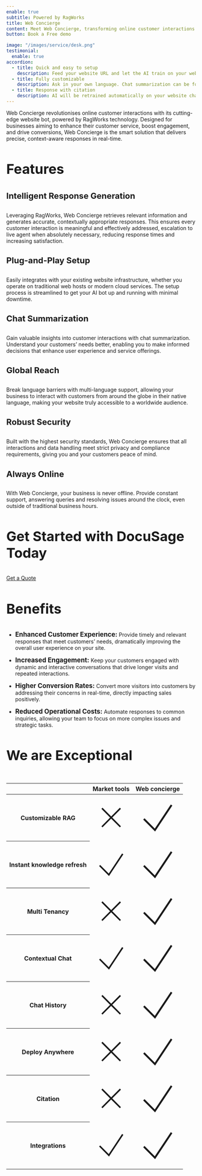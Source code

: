 ```yaml
---
enable: true
subtitle: Powered by RagWorks
title: Web Concierge
content: Meet Web Concierge, transforming online customer interactions with its advanced website bot, powered by RagWorks technology.
button: Book a Free demo

image: "/images/service/desk.png"
testimonial:
  enable: true
accordion:
  - title: Quick and easy to setup
    description: Feed your website URL and let the AI train on your website. Then embed the AI bot in your website.
  - title: Fully customizable
    description: Ask in your own language. Chat summarization can be forwarded to your sales/marketing teams.
  - title: Response with citation
    description: AI will be retrained automatically on your website changes and AI will answer with the accurate citation on your website.
---
```

<p class="dark:text-white">Web Concierge revolutionises online customer interactions with its cutting-edge website bot, powered by RagWorks technology. Designed for businesses aiming to enhance their customer service, boost engagement, and drive conversions, Web Concierge is the smart solution that delivers precise, context-aware responses in real-time.</p>

<h3 class="dark:text-white py-10 text-center"> Features</h3>

<section class="mt-10">
<div class="container overlay-content">
<div class="row">
<div class="lg:col-4 mr-auto   ">
<div class="rounded-lg dark:bg-[#222C40] shadow-xl grid place-content-center h-5/6 mb-5 p-5">

<h4 class="dark:text-white"> Intelligent Response Generation</h4>

<p class="dark:text-white"> Leveraging RagWorks, Web Concierge retrieves relevant information and generates accurate, contextually appropriate responses. This ensures every customer interaction is meaningful and effectively addressed, escalation to live agent when absolutely necessary, reducing response times and increasing satisfaction. </p>

</div>
</div>
<div class="lg:col-4 mr-auto   ">
<div class="rounded-lg dark:bg-[#222C40] shadow-xl grid place-content-center h-5/6 mb-5 p-5">

<h4 class="dark:text-white"> Plug-and-Play Setup</h4>

<p class="dark:text-white"> Easily integrates with your existing website infrastructure, whether you operate on traditional web hosts or modern cloud services. The setup process is streamlined to get your AI bot up and running with minimal downtime.</p>


</div>
</div>
<div class="lg:col-4 mr-auto   ">
<div class="rounded-lg dark:bg-[#222C40] shadow-xl grid place-content-center h-5/6 mb-5 p-5">

<h4 class="dark:text-white"> Chat Summarization</h4>

<p class="dark:text-white">Gain valuable insights into customer interactions with chat summarization. Understand your customers’ needs better, enabling you to make informed decisions that enhance user experience and service offerings.</p>

</div>
</div>
</div>
</div>
</section>

<section>
<div class="container overlay-content">
<div class="row">
<div class="lg:col-4 mr-auto   ">
<div class="rounded-lg dark:bg-[#222C40] shadow-xl grid place-content-center h-5/6 mb-5 p-5">

<h4 class="dark:text-white"> Global Reach</h4>

<p class="dark:text-white">Break language barriers with multi-language support, allowing your business to interact with customers from around the globe in their native language, making your website truly accessible to a worldwide audience.</p>


</div>
</div>
<div class="lg:col-4 mr-auto   ">
<div class="rounded-lg dark:bg-[#222C40] shadow-xl grid place-content-center h-5/6 mb-5 p-5">

<h4 class="dark:text-white"> Robust Security</h4>

<p class="dark:text-white">Built with the highest security standards, Web Concierge ensures that all interactions and data handling meet strict privacy and compliance requirements, giving you and your customers peace of mind.</p>

</div>
</div>
<div class="lg:col-4 mr-auto   ">
<div class="rounded-lg dark:bg-[#222C40] shadow-xl grid place-content-center h-5/6 mb-5 p-5">

<h4 class="dark:text-white"> Always Online</h4>

<p class="dark:text-white">With Web Concierge, your business is never offline. Provide constant support, answering queries and resolving issues around the clock, even outside of traditional business hours.</p>

</div>
</div>
</div>
</div>
</section>
 <section
      class="section-sm my-10 p-0 pb-5 bg-cover bg-center overlay rounded-lg dark:bg-[#222C40] after:bg-primary/60 bg-no-repeat"
      style="background: url(/images/background/cta.jpg) no-repeat center;
    background-size: cover;"
    >
      <div class="container overlay-content">
        <div class="row items-center text-center lg:text-start gy-4">
          <div class="lg:col-6 mb-5">
              <h3 class="text-white h3 font-medium" >
Get Started with DocuSage Today
              </h3>
          </div>
          <div class="lg:col-6 mb-5 lg:text-right">        
              <a
                href=""
                class="btn btn-primary-white"
              >Get a Quote </a>
          </div>
        </div>
      </div>
    </section>

<h3 class="dark:text-white py-10 text-center">Benefits</h3>

- <p class="dark:text-white"><b>Enhanced Customer Experience:</b> Provide timely and relevant responses that meet customers’ needs, dramatically improving the overall user experience on your site.</p>

- <p class="dark:text-white"><b>Increased Engagement:</b> Keep your customers engaged with dynamic and interactive conversations that drive longer visits and repeated interactions.</p>

- <p class="dark:text-white"><b>Higher Conversion Rates:</b> Convert more visitors into customers by addressing their concerns in real-time, directly impacting sales positively.</p>

- <p class="dark:text-white"><b>Reduced Operational Costs:</b> Automate responses to common inquiries, allowing your team to focus on more complex issues and strategic tasks.</p>


<h3 class="dark:text-white py-10 text-center"> We are Exceptional </h3>

<section class="py-1 bg-blueGray-50">
<div class="w-full xl:w-12/12 mb-12 xl:mb-0 px-4 mx-auto">
  <div class="relative flex flex-col min-w-0 break-words bg-white w-full mb-6">
    <div class="block w-full " style="overflow-x:scroll">
      <table class="items-center bg-transparent w-full border-collapse  ">
        <thead>
          <tr>
            <th class="px-6 bg-blueGray-50 text-blueGray-500 text-center border border-solid border-blueGray-100 py-3 text-md uppercase border-l-0 border-r-0 whitespace-nowrap font-semibold ">
                        </th>
           <th class="px-6 bg-blueGray-50 text-blueGray-500 text-center border border-solid border-blueGray-100 py-3 text-md uppercase border-l-0 border-r-0 whitespace-nowrap font-semibold ">
                          Market tools
                        </th>
          <th class="px-6 bg-blueGray-50 text-blueGray-500 text-center border border-solid border-blueGray-100 py-3 text-md uppercase border-l-0 border-r-0 whitespace-nowrap font-semibold ">
                         Web concierge
                        </th>
          </tr>
        </thead>
        <tbody>
          <tr>
            <th class="border-t-0 px-6 text-center border-l-0 border-r-0 text-md whitespace-nowrap p-4 text-blueGray-700 ">
              Customizable RAG
            </th>
            <td class="border-t-0 px-6 text-center border-l-0 border-r-0 text-md whitespace-nowrap p-4">
              <svg xmlns="http://www.w3.org/2000/svg" fill="none" viewBox="0 0 24 24" strokeWidth={1.5} stroke="currentColor" className="w-6 h-6 xmark"><path strokeLinecap="round" strokeLinejoin="round" d="M6 18 18 6M6 6l12 12" /></svg>
            </td>
            <td class="border-t-0 px-6 text-center border-l-0 border-r-0 text-md whitespace-nowrap p-4">
              <svg  xmlns="http://www.w3.org/2000/svg" fill="none" viewBox="0 0 24 24" strokeWidth={1.5} stroke="currentColor" className="w-6 h-6 check"><g></g><path strokeLinecap="round" strokeLinejoin="round" d="m4.5 12.75 6 6 9-13.5"></path></svg>
            </td>
          </tr>
          <tr>
            <th class="border-t-0 px-6 text-center border-l-0 border-r-0 text-md whitespace-nowrap p-4  text-blueGray-700">
             Instant knowledge refresh
            </th>
            <td class="border-t-0 px-6 text-center border-l-0 border-r-0 text-md whitespace-nowrap p-4">
              <svg  xmlns="http://www.w3.org/2000/svg" fill="none" viewBox="0 0 24 24" strokeWidth={1.5} stroke="currentColor" className="w-6 h-6 check"><g></g><path strokeLinecap="round" strokeLinejoin="round" d="m4.5 12.75 6 6 9-13.5"></path></svg>
            </td>
            <td class="border-t-0 px-6 text-center border-l-0 border-r-0 text-md whitespace-nowrap p-4">
              <svg  xmlns="http://www.w3.org/2000/svg" fill="none" viewBox="0 0 24 24" strokeWidth={1.5} stroke="currentColor" className="w-6 h-6 check"><g></g><path strokeLinecap="round" strokeLinejoin="round" d="m4.5 12.75 6 6 9-13.5"></path></svg>
            </td>
          </tr>
          <tr>
            <th class="border-t-0 px-6 text-center border-l-0 border-r-0 text-md whitespace-nowrap p-4  text-blueGray-700">
             Multi Tenancy
            </th>
            <td class="border-t-0 px-6 text-center border-l-0 border-r-0 text-md whitespace-nowrap p-4">
           <svg xmlns="http://www.w3.org/2000/svg" fill="none" viewBox="0 0 24 24" strokeWidth={1.5} stroke="currentColor" className="w-6 h-6 xmark"><path strokeLinecap="round" strokeLinejoin="round" d="M6 18 18 6M6 6l12 12" /></svg>
            </td>
            <td class="border-t-0 px-6 text-center border-l-0 border-r-0 text-md whitespace-nowrap p-4">
              <svg  xmlns="http://www.w3.org/2000/svg" fill="none" viewBox="0 0 24 24" strokeWidth={1.5} stroke="currentColor" className="w-6 h-6 check"><g></g><path strokeLinecap="round" strokeLinejoin="round" d="m4.5 12.75 6 6 9-13.5"></path></svg>
            </td>
          </tr>
          <tr>
            <th class="border-t-0 px-6 text-center border-l-0 border-r-0 text-md whitespace-nowrap p-4  text-blueGray-700">
             Contextual Chat
            </th>
            <td class="border-t-0 px-6 text-center border-l-0 border-r-0 text-md whitespace-nowrap p-4">
             <svg  xmlns="http://www.w3.org/2000/svg" fill="none" viewBox="0 0 24 24" strokeWidth={1.5} stroke="currentColor" className="w-6 h-6 check"><g></g><path strokeLinecap="round" strokeLinejoin="round" d="m4.5 12.75 6 6 9-13.5"></path></svg>
            </td>
            <td class="border-t-0 px-6 text-center border-l-0 border-r-0 text-md whitespace-nowrap p-4">
              <svg  xmlns="http://www.w3.org/2000/svg" fill="none" viewBox="0 0 24 24" strokeWidth={1.5} stroke="currentColor" className="w-6 h-6 check"><g></g><path strokeLinecap="round" strokeLinejoin="round" d="m4.5 12.75 6 6 9-13.5"></path></svg>
            </td>
          </tr>
          <tr>
            <th class="border-t-0 px-6 text-center border-l-0 border-r-0 text-md whitespace-nowrap p-4  text-blueGray-700">
             Chat History
            </th>
            <td class="border-t-0 px-6 text-center border-l-0 border-r-0 text-md whitespace-nowrap p-4">
             <svg xmlns="http://www.w3.org/2000/svg" fill="none" viewBox="0 0 24 24" strokeWidth={1.5} stroke="currentColor" className="w-6 h-6 xmark"><path strokeLinecap="round" strokeLinejoin="round" d="M6 18 18 6M6 6l12 12" /></svg>
            </td>
            <td class="border-t-0 px-6 text-center border-l-0 border-r-0 text-md whitespace-nowrap p-4">
              <svg  xmlns="http://www.w3.org/2000/svg" fill="none" viewBox="0 0 24 24" strokeWidth={1.5} stroke="currentColor" className="w-6 h-6 check"><g></g><path strokeLinecap="round" strokeLinejoin="round" d="m4.5 12.75 6 6 9-13.5"></path></svg>
            </td>
          </tr>
          <tr>
            <th class="border-t-0 px-6 text-center border-l-0 border-r-0 text-md whitespace-nowrap p-4  text-blueGray-700">
             Deploy Anywhere
            </th>
            <td class="border-t-0 px-6 text-center border-l-0 border-r-0 text-md whitespace-nowrap p-4">
              <svg xmlns="http://www.w3.org/2000/svg" fill="none" viewBox="0 0 24 24" strokeWidth={1.5} stroke="currentColor" className="w-6 h-6 xmark"><path strokeLinecap="round" strokeLinejoin="round" d="M6 18 18 6M6 6l12 12" /></svg>
            </td>
            <td class="border-t-0 px-6 text-center border-l-0 border-r-0 text-md whitespace-nowrap p-4">
              <svg  xmlns="http://www.w3.org/2000/svg" fill="none" viewBox="0 0 24 24" strokeWidth={1.5} stroke="currentColor" className="w-6 h-6 check"><g></g><path strokeLinecap="round" strokeLinejoin="round" d="m4.5 12.75 6 6 9-13.5"></path></svg>
            </td>
          </tr>
          <tr>
            <th class="border-t-0 px-6 text-center border-l-0 border-r-0 text-md whitespace-nowrap p-4  text-blueGray-700">
             Citation
            </th>
            <td class="border-t-0 px-6 text-center border-l-0 border-r-0 text-md whitespace-nowrap p-4">
              <svg xmlns="http://www.w3.org/2000/svg" fill="none" viewBox="0 0 24 24" strokeWidth={1.5} stroke="currentColor" className="w-6 h-6 xmark"><path strokeLinecap="round" strokeLinejoin="round" d="M6 18 18 6M6 6l12 12" /></svg>
            </td>
            <td class="border-t-0 px-6 text-center border-l-0 border-r-0 text-md whitespace-nowrap p-4">
           <svg  xmlns="http://www.w3.org/2000/svg" fill="none" viewBox="0 0 24 24" strokeWidth={1.5} stroke="currentColor" className="w-6 h-6 check"><g></g><path strokeLinecap="round" strokeLinejoin="round" d="m4.5 12.75 6 6 9-13.5"></path></svg>
            </td>
          </tr>
          <tr>
            <th class="border-t-0 px-6 text-center border-l-0 border-r-0 text-md whitespace-nowrap p-4  text-blueGray-700">
             Integrations
            </th>
            <td class="border-t-0 px-6 text-center border-l-0 border-r-0 text-md whitespace-nowrap p-4">
              <svg  xmlns="http://www.w3.org/2000/svg" fill="none" viewBox="0 0 24 24" strokeWidth={1.5} stroke="currentColor" className="w-6 h-6 check"><g></g><path strokeLinecap="round" strokeLinejoin="round" d="m4.5 12.75 6 6 9-13.5"></path></svg>
            </td>
            <td class="border-t-0 px-6 text-center border-l-0 border-r-0 text-md whitespace-nowrap p-4">
             <svg  xmlns="http://www.w3.org/2000/svg" fill="none" viewBox="0 0 24 24" strokeWidth={1.5} stroke="currentColor" className="w-6 h-6 check"><g></g><path strokeLinecap="round" strokeLinejoin="round" d="m4.5 12.75 6 6 9-13.5"></path></svg>
            </td>
          </tr>
        </tbody>
      </table>
    </div>
  </div>
</div>
</section>

<style>
h4{
      font-size: 22px;
}
h3{
  font-size: 36px;
}

.content .list-content {
    padding-left: 2.5rem !important;
}

.check {
    color: #00bf52;
    width:30px;
    height:30px;
    margin:auto;
}
.xmark {
    color: #f00;
    width:30px;
    height:30px;
      margin:auto;
}
#we-are-exceptional{
  margin-top:40px !important;
}
.content ul li::before {
    background-size: 100% !important;
    }
    #features,#benefits,#we-are-exceptional{
      text-align:center;
    }
    b{
      font-size: 17px !important;
    }
     @media(max-width:600px){
       th,td{
        padding: 5px !important;
       }
       td,th{
        font-size:12px !important;
       }
    }
</style>

